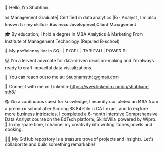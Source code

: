 👋 Hello, I'm Shubham.

📊 Management Graduate| Certified in data analytics |Ex- Analyst , I'm also known for my skills in Business development,Client Management 

🎓 By education, I hold a degree in MBA Analytics & Marketing From Institute of Management Technology (Reputed B-school)



💼 My proficiency lies in SQL | EXCEL | TABLEAU | POWER BI

💻 I'm a fervent advocate for data-driven decision-making and I'm always ready to craft impactful data visualizations.

📧 You can reach out to me at: Shubhamsth8@gmail.com 

🔗 Connect with me on LinkedIn: https://www.linkedin.com/in/shubham-sth8/

📚 On a continuous quest for knowledge, I recently completed an MBA from a premium school after Scoring 88.84%ile in CAT exam, and to explore more business intricacies, I completed a 6-month intensive Comprehensive Data Analyst course on the EdTech platform, SkilloVilla, powered by Wipro.
📖 In my spare time, I channel my creativity into writing stories,novels and cooking.

👨‍💻 My GitHub repository is a treasure trove of projects and insights. Let's collaborate and build something remarkable!
